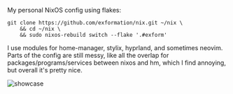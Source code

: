 My personal NixOS config using flakes:  
```
git clone https://github.com/exformation/nix.git ~/nix \
    && cd ~/nix \
    && sudo nixos-rebuild switch --flake '.#exform'
```

I use modules for home-manager, stylix, hyprland, and sometimes neovim.  
Parts of the config are still messy, like all the overlap for packages/programs/services between nixos and hm, which I find annoying, but overall it's pretty nice.  

![showcase](https://raw.githubusercontent.com/exformation/nix/master/showcase.png)

